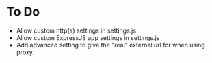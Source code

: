 
# To Do

* Allow custom http(s) settings in settings.js
* Allow custom ExpressJS app settings in settings.js
* Add advanced setting to give the "real" external url for when using proxy.